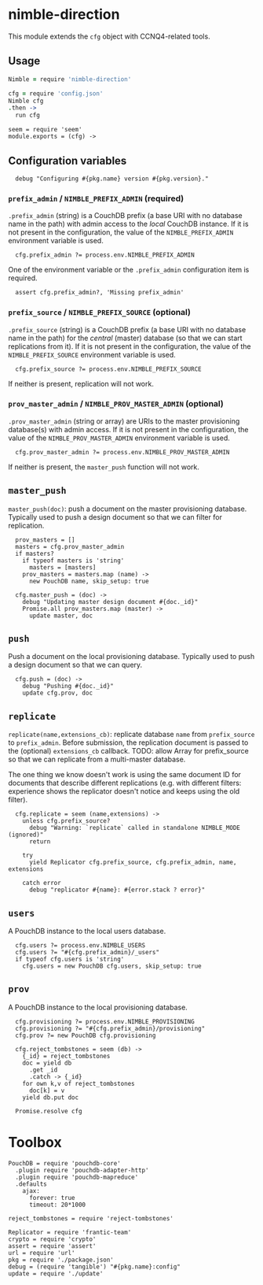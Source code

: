 nimble-direction
================

This module extends the `cfg` object with CCNQ4-related tools.

Usage
-----

```coffeescript
Nimble = require 'nimble-direction'

cfg = require 'config.json'
Nimble cfg
.then ->
  run cfg
```

    seem = require 'seem'
    module.exports = (cfg) ->

Configuration variables
-----------------------

      debug "Configuring #{pkg.name} version #{pkg.version}."

### `prefix_admin` / `NIMBLE_PREFIX_ADMIN`  (required)

`.prefix_admin` (string) is a CouchDB prefix (a base URI with no database name in the path) with admin access to the _local_ CouchDB instance.
If it is not present in the configuration, the value of the `NIMBLE_PREFIX_ADMIN` environment variable is used.

      cfg.prefix_admin ?= process.env.NIMBLE_PREFIX_ADMIN

One of the environment variable or the `.prefix_admin` configuration item is required.

      assert cfg.prefix_admin?, 'Missing prefix_admin'

### `prefix_source` / `NIMBLE_PREFIX_SOURCE`  (optional)

`.prefix_source` (string) is a CouchDB prefix (a base URI with no database name in the path) for the _central_ (master) database (so that we can start replications from it).
If it is not present in the configuration, the value of the `NIMBLE_PREFIX_SOURCE` environment variable is used.

      cfg.prefix_source ?= process.env.NIMBLE_PREFIX_SOURCE

If neither is present, replication will not work.

### `prov_master_admin` / `NIMBLE_PROV_MASTER_ADMIN`  (optional)

`.prov_master_admin` (string or array) are URIs to the master provisioning database(s) with admin access.
If it is not present in the configuration, the value of the `NIMBLE_PROV_MASTER_ADMIN` environment variable is used.

      cfg.prov_master_admin ?= process.env.NIMBLE_PROV_MASTER_ADMIN

If neither is present, the `master_push` function will not work.

`master_push`
---------------

`master_push(doc)`: push a document on the master provisioning database.
Typically used to push a design document so that we can filter for replication.

      prov_masters = []
      masters = cfg.prov_master_admin
      if masters?
        if typeof masters is 'string'
          masters = [masters]
        prov_masters = masters.map (name) ->
          new PouchDB name, skip_setup: true

      cfg.master_push = (doc) ->
        debug "Updating master design document #{doc._id}"
        Promise.all prov_masters.map (master) ->
          update master, doc

`push`
------

Push a document on the local provisioning database.
Typically used to push a design document so that we can query.

      cfg.push = (doc) ->
        debug "Pushing #{doc._id}"
        update cfg.prov, doc

`replicate`
-----------

`replicate(name,extensions_cb)`: replicate database `name` from `prefix_source` to `prefix_admin`.
Before submission, the replication document is passed to the (optional) `extensions_cb` callback.
TODO: allow Array for prefix_source so that we can replicate from a multi-master database.

The one thing we know doesn't work is using the same document ID for documents that describe different replications (e.g. with different filters: experience shows the replicator doesn't notice and keeps using the old filter).

      cfg.replicate = seem (name,extensions) ->
        unless cfg.prefix_source?
          debug "Warning: `replicate` called in standalone NIMBLE_MODE (ignored)"
          return

        try
          yield Replicator cfg.prefix_source, cfg.prefix_admin, name, extensions

        catch error
          debug "replicator #{name}: #{error.stack ? error}"

`users`
-------

A PouchDB instance to the local users database.

      cfg.users ?= process.env.NIMBLE_USERS
      cfg.users ?= "#{cfg.prefix_admin}/_users"
      if typeof cfg.users is 'string'
        cfg.users = new PouchDB cfg.users, skip_setup: true

`prov`
------

A PouchDB instance to the local provisioning database.

      cfg.provisioning ?= process.env.NIMBLE_PROVISIONING
      cfg.provisioning ?= "#{cfg.prefix_admin}/provisioning"
      cfg.prov ?= new PouchDB cfg.provisioning

      cfg.reject_tombstones = seem (db) ->
        {_id} = reject_tombstones
        doc = yield db
          .get _id
          .catch -> {_id}
        for own k,v of reject_tombstones
          doc[k] = v
        yield db.put doc

      Promise.resolve cfg

Toolbox
=======

    PouchDB = require 'pouchdb-core'
      .plugin require 'pouchdb-adapter-http'
      .plugin require 'pouchdb-mapreduce'
      .defaults
        ajax:
          forever: true
          timeout: 20*1000

    reject_tombstones = require 'reject-tombstones'

    Replicator = require 'frantic-team'
    crypto = require 'crypto'
    assert = require 'assert'
    url = require 'url'
    pkg = require './package.json'
    debug = (require 'tangible') "#{pkg.name}:config"
    update = require './update'
